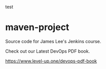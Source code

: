 test	
# maven-project
Source code for James Lee's Jenkins course.

Check out our Latest DevOps PDF book.

https://www.level-up.one/devops-pdf-book

